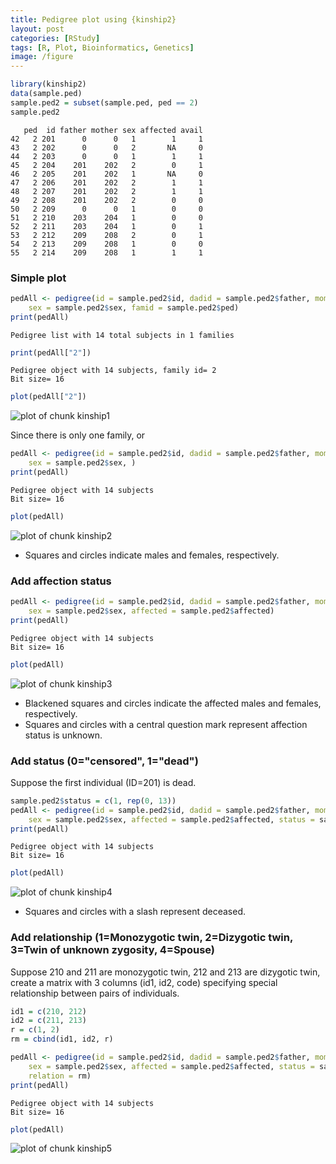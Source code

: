 ```yaml
---
title: Pedigree plot using {kinship2}
layout: post
categories: [RStudy]
tags: [R, Plot, Bioinformatics, Genetics]
image: /figure
---
```


```r
library(kinship2)
data(sample.ped)
sample.ped2 = subset(sample.ped, ped == 2)
sample.ped2
```

```
   ped  id father mother sex affected avail
42   2 201      0      0   1        1     1
43   2 202      0      0   2       NA     0
44   2 203      0      0   1        1     1
45   2 204    201    202   2        0     1
46   2 205    201    202   1       NA     0
47   2 206    201    202   2        1     1
48   2 207    201    202   2        1     1
49   2 208    201    202   2        0     0
50   2 209      0      0   1        0     0
51   2 210    203    204   1        0     0
52   2 211    203    204   1        0     1
53   2 212    209    208   2        0     1
54   2 213    209    208   1        0     0
55   2 214    209    208   1        1     1
```


### Simple plot   


```r
pedAll <- pedigree(id = sample.ped2$id, dadid = sample.ped2$father, momid = sample.ped2$mother, 
    sex = sample.ped2$sex, famid = sample.ped2$ped)
print(pedAll)
```

```
Pedigree list with 14 total subjects in 1 families
```

```r
print(pedAll["2"])
```

```
Pedigree object with 14 subjects, family id= 2 
Bit size= 16 
```

```r
plot(pedAll["2"])
```

![plot of chunk kinship1](/figure/kinship1.png) 


Since there is only one family, or     


```r
pedAll <- pedigree(id = sample.ped2$id, dadid = sample.ped2$father, momid = sample.ped2$mother, 
    sex = sample.ped2$sex, )
print(pedAll)
```

```
Pedigree object with 14 subjects
Bit size= 16 
```

```r
plot(pedAll)
```

![plot of chunk kinship2](/figure/kinship2.png) 


* Squares and circles indicate males and females, respectively.     

### Add affection status


```r
pedAll <- pedigree(id = sample.ped2$id, dadid = sample.ped2$father, momid = sample.ped2$mother, 
    sex = sample.ped2$sex, affected = sample.ped2$affected)
print(pedAll)
```

```
Pedigree object with 14 subjects
Bit size= 16 
```

```r
plot(pedAll)
```

![plot of chunk kinship3](/figure/kinship3.png) 


* Blackened squares and circles indicate the affected males and females, respectively.       
* Squares and circles with a central question mark represent affection status is unknown.

### Add status (0="censored", 1="dead")

Suppose the first individual (ID=201) is dead.      


```r
sample.ped2$status = c(1, rep(0, 13))
pedAll <- pedigree(id = sample.ped2$id, dadid = sample.ped2$father, momid = sample.ped2$mother, 
    sex = sample.ped2$sex, affected = sample.ped2$affected, status = sample.ped2$status)
print(pedAll)
```

```
Pedigree object with 14 subjects
Bit size= 16 
```

```r
plot(pedAll)
```

![plot of chunk kinship4](/figure/kinship4.png) 


* Squares and circles with a slash represent deceased.

### Add relationship (1=Monozygotic twin, 2=Dizygotic twin, 3=Twin of unknown zygosity, 4=Spouse)

Suppose 210 and 211 are monozygotic twin, 212 and 213 are dizygotic twin, create a matrix with 3 columns (id1, id2, code) specifying special relationship between pairs of individuals.     


```r
id1 = c(210, 212)
id2 = c(211, 213)
r = c(1, 2)
rm = cbind(id1, id2, r)
```



```r
pedAll <- pedigree(id = sample.ped2$id, dadid = sample.ped2$father, momid = sample.ped2$mother, 
    sex = sample.ped2$sex, affected = sample.ped2$affected, status = sample.ped2$status, 
    relation = rm)
print(pedAll)
```

```
Pedigree object with 14 subjects
Bit size= 16 
```

```r
plot(pedAll)
```

![plot of chunk kinship5](/figure/kinship5.png) 


